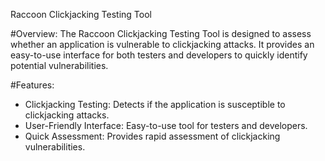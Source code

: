 Raccoon Clickjacking Testing Tool


#Overview:
The Raccoon Clickjacking Testing Tool is designed to assess whether an application is vulnerable to clickjacking attacks. It provides an easy-to-use interface for both testers and developers to quickly identify potential vulnerabilities.

#Features:

* Clickjacking Testing: Detects if the application is susceptible to clickjacking attacks.
* User-Friendly Interface: Easy-to-use tool for testers and developers.
* Quick Assessment: Provides rapid assessment of clickjacking vulnerabilities.

  
